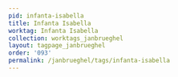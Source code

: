 ```yaml
---
pid: infanta-isabella
title: Infanta Isabella
worktag: Infanta Isabella
collection: worktags_janbrueghel
layout: tagpage_janbrueghel
order: '093'
permalink: /janbrueghel/tags/infanta-isabella
---
```

